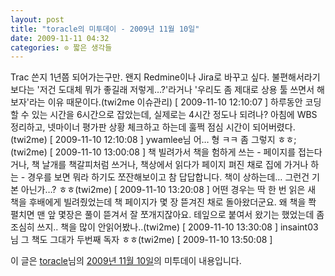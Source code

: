 ```yaml
---
layout: post
title: "toracle의 미투데이 - 2009년 11월 10일"
date: 2009-11-11 04:32
categories: ⊙ 짧은 생각들
---
```


Trac 쓴지 1년쯤 되어가는구만. 왠지 Redmine이나 Jira로 바꾸고 싶다. 불편해서라기보다는 '저건 도대체 뭐가 좋길래 저렇게…?'라거나 '우리도 좀 제대로 상용 툴 쓰면서 해보자'라는 이유 때문이다.(twi2me 이슈관리) [ 2009-11-10 12:10:07 ] 하루동안 코딩할 수 있는 시간을 6시간으로 잡았는데, 실제로는 4시간 정도나 되려나? 아침에 WBS 정리하고, 넷마이너 평가판 상황 체크하고 하는데 훌쩍 점심 시간이 되어버렸다.(twi2me) [ 2009-11-10 12:10:08 ] ywamlee님 어… 형 ㅋㅋ 좀 그렇지 ㅎㅎ;(twi2me) [ 2009-11-10 13:00:08 ] 책 빌려가서 책을 험하게 쓰는 - 페이지를 접는다거나, 책 날개를 책갈피처럼 쓰거나, 책상에서 읽다가 페이지 펴진 채로 집에 가거나 하는 - 경우를 보면 뭐라 하기도 쪼잔해보이고 참 답답합니다. 책이 상하는데… 그런건 기본 아닌가…? ㅎㅎ(twi2me) [ 2009-11-10 13:20:08 ] 어떤 경우는 딱 한 번 읽은 새 책을 후배에게 빌려줬었는데 책 페이지가 몇 장 뜯겨진 채로 돌아왔더군요. 왜 책을 쫙 펼치면 맨 앞 몇장은 풀이 뜯겨서 잘 쪼개지잖아요. 테잎으로 붙여서 왔기는 했었는데 좀 조심히 쓰지.. 책을 많이 안읽어봤나..(twi2me) [ 2009-11-10 13:30:08 ] insaint03님 그 책도 그대가 두번째 독자 ㅎㅎ(twi2me) [ 2009-11-10 13:50:08 ]

이 글은 [toracle](http://me2day.net/toracle)님의 [2009년 11월 10일](http://me2day.net/toracle/2009/11/10#12:10:07)의 미투데이 내용입니다.


       
